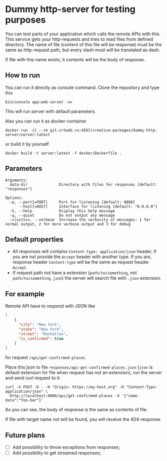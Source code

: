 Dummy http-server for testing purposes
======================================

You can test parts of your application which calls the remote APIs with this. This service gets your http-requests and tries to read files from defined directory. The name of file (content of this file will be response) must be the same as http-request path, but every slash must will be translated as dash.

If file with this name exists, it contents will be the body of response.

## How to run

You can run it directly as console command. Clone the repository and type this

```shell script
bin/console app:web-server -vv
```

This will run server with default parameters.

Also you can run it as docker-container

```shell script
docker run -it --rm git.crtweb.ru:4567/creative-packages/dummy-http-server/server:latest
```

or build it by yourself

```shell script
docker build -t server:latest -f docker/Dockerfile .
```

## Parameters

```
Arguments:
  data-dir              Directory with files for responses [default: "responses"]

Options:
  -p, --port[=PORT]     Port for listening [default: 8080]
      --host[=HOST]     Interface for listening [default: "0.0.0.0"]
  -h, --help            Display this help message
  -q, --quiet           Do not output any message
  -v|vv|vvv, --verbose  Increase the verbosity of messages: 1 for normal output, 2 for more verbose output and 3 for debug
```

## Default properties

- All responses will contains `Content-type: application/json` header, if you are not provide the `Accept` header with another type. If you are, response header `Content-type` will be the same as request header `Accept`.
- If request path not have a extension (`path/to/something`, not `path/to/something.json`) the server will search file with `.json` extension.

## For example

Remote API have to respond with JSON like

```json
[
    {
      "city": "New York",
      "state": "New York",
      "street": "Manhattan",
      "is_confirmed": true
    }
]
```

for request `/api/get-confirmed-places`.

Place this json to file `responses/api-get-confirmed-places.json` (`json` is default extension for file when request has not an extension), run the server and send curl request to it:

```shell script
curl -X POST -D - -H "Origin: https://my-host.org" -H "Content-Type: application/json" \
  http://localhost:8080/api/get-confirmed-places -d '{"some-data":"foo-bar"}'
```

As you can see, the body of response is the same as contents of file.

If file with target name not will be found, you will receive the 404-response.

## Future plans

- [ ] Add possibility to throw exceptions from responses;
- [ ] Add possibility to get streamed responses;
